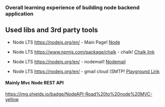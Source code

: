 ### Overall learning experience of building node backend application


## Used libs and 3rd party tools


 * Node LTS https://nodejs.org/en/ - Main Page!
[Node](https://nodejs.org/en/)

 * Node LTS https://www.npmjs.com/package/chalk - chalk!
[Chalk link](https://www.npmjs.com/package/chalk/)

 * Node LTS https://nodejs.org/en/ - nodemail!
[Nodemail](https://nodemailer.com/about/)

 * Node LTS https://nodejs.org/en/ - gmail cloud (SMTP!
[Playground Link](https://developers.google.com/oauthplayground/)

#### Mainly Mvc Node REST API


https://img.shields.io/badge/NodeAPI-Road%20to%20node%20MVC-yellow
